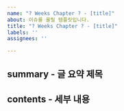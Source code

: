 ```yaml
---
name: "? Weeks Chapter ? - [title]"
about: 이슈를 올릴 템플릿입니다.
title: "? Weeks Chapter ? - [title]"
labels: ''
assignees: ''

---
```


## summary - 글 요약 제목

## contents - 세부 내용
